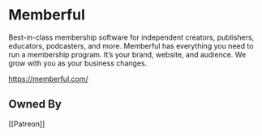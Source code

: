 # Memberful
Best-in-class membership software for independent creators, publishers, educators, podcasters, and more. Memberful has everything you need to run a membership program. It’s your brand, website, and audience. We grow with you as your business changes.

https://memberful.com/

## Owned By
[[Patreon]]
